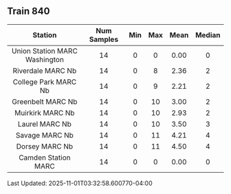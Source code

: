 ## Train 840

| Station | Num Samples | Min | Max | Mean | Median |
| :-----: | :---------: | :-: | :-: | :--: | :----: |
| Union Station MARC Washington | 14 | 0 | 0 | 0.00 | 0 |
| Riverdale MARC Nb | 14 | 0 | 8 | 2.36 | 2 |
| College Park MARC Nb | 14 | 0 | 9 | 2.21 | 2 |
| Greenbelt MARC Nb | 14 | 0 | 10 | 3.00 | 2 |
| Muirkirk MARC Nb | 14 | 0 | 10 | 2.93 | 2 |
| Laurel MARC Nb | 14 | 0 | 10 | 3.50 | 3 |
| Savage MARC Nb | 14 | 0 | 11 | 4.21 | 4 |
| Dorsey MARC Nb | 14 | 0 | 11 | 4.50 | 4 |
| Camden Station MARC | 14 | 0 | 0 | 0.00 | 0 |


Last Updated: 2025-11-01T03:32:58.600770-04:00